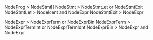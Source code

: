 NodeProg > NodeStmt[]
NodeStmt > NodeStmtLet or NodeStmtExit
NodeStmtLet > NodeIdent and NodeExpr 
NodeStmtExit > NodeExpr

NodeExpr > NodeExprTerm or NodeExprBin
NodeExprTerm > NodeExprTermInt or NodeExprTermIdnt
NodeExprBin > NodeExpr and NodeExpr